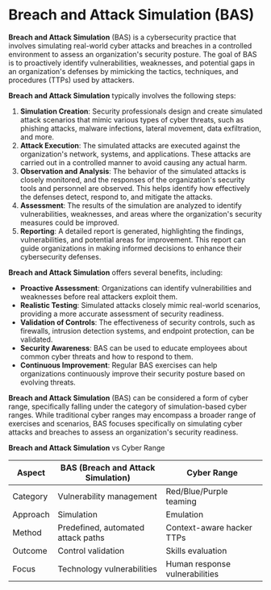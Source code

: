 # Breach and Attack Simulation (BAS)

**Breach and Attack Simulation** (BAS) is a cybersecurity practice that involves simulating real-world cyber attacks and breaches in a controlled environment to assess an organization's security posture. The goal of BAS is to proactively identify vulnerabilities, weaknesses, and potential gaps in an organization's defenses by mimicking the tactics, techniques, and procedures (TTPs) used by attackers.

**Breach and Attack Simulation** typically involves the following steps:

1. **Simulation Creation**: Security professionals design and create simulated attack scenarios that mimic various types of cyber threats, such as phishing attacks, malware infections, lateral movement, data exfiltration, and more.
2. **Attack Execution**: The simulated attacks are executed against the organization's network, systems, and applications. These attacks are carried out in a controlled manner to avoid causing any actual harm.
3. **Observation and Analysis**: The behavior of the simulated attacks is closely monitored, and the responses of the organization's security tools and personnel are observed. This helps identify how effectively the defenses detect, respond to, and mitigate the attacks.
4. **Assessment**: The results of the simulation are analyzed to identify vulnerabilities, weaknesses, and areas where the organization's security measures could be improved.
5. **Reporting**: A detailed report is generated, highlighting the findings, vulnerabilities, and potential areas for improvement. This report can guide organizations in making informed decisions to enhance their cybersecurity defenses.

**Breach and Attack Simulation** offers several benefits, including:

- **Proactive Assessment**: Organizations can identify vulnerabilities and weaknesses before real attackers exploit them.
- **Realistic Testing**: Simulated attacks closely mimic real-world scenarios, providing a more accurate assessment of security readiness.
- **Validation of Controls**: The effectiveness of security controls, such as firewalls, intrusion detection systems, and endpoint protection, can be validated.
- **Security Awareness**: BAS can be used to educate employees about common cyber threats and how to respond to them.
- **Continuous Improvement**: Regular BAS exercises can help organizations continuously improve their security posture based on evolving threats.

**Breach and Attack Simulation** (BAS) can be considered a form of cyber range, specifically falling under the category of simulation-based cyber ranges. While traditional cyber ranges may encompass a broader range of exercises and scenarios, BAS focuses specifically on simulating cyber attacks and breaches to assess an organization's security readiness.

**Breach and Attack Simulation** vs Cyber Range

| Aspect   | BAS (Breach and Attack Simulation) | Cyber Range                    |
| -------- | ---------------------------------- | ------------------------------ |
| Category | Vulnerability management           | Red/Blue/Purple teaming        |
| Approach | Simulation                         | Emulation                      |
| Method   | Predefined, automated attack paths | Context-aware hacker TTPs      |
| Outcome  | Control validation                 | Skills evaluation              |
| Focus    | Technology vulnerabilities         | Human response vulnerabilities |
